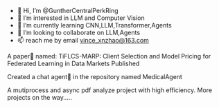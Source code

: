 - 👋 Hi, I’m @GuntherCentralPerkRing
- 👀 I’m interested in LLM and Computer Vision
- 🌱 I’m currently learning CNN,LLM,Transformer,Agents
- 💞️ I’m looking to collaborate on LLM,Agents
- 📫 reach me by email vince_xnzhao@163.com

A paper🧪 named: TiFLCS-MARP: Client Selection and Model Pricing for Federated Learning in Data Markets Published

Created a chat agent🤖 in the repository named MedicalAgent

A mutiprocess and async pdf analyze project with high efficiency.
More projects on the way.....

<!---
GuntherCentralPerkRing/GuntherCentralPerkRing is a ✨ special ✨ repository because its `README.md` (this file) appears on your GitHub profile.
You can click the Preview link to take a look at your changes.
--->
